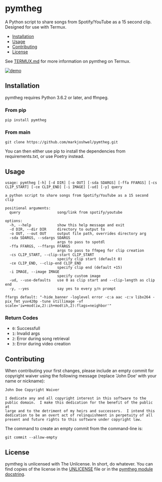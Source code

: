 # pymtheg

A Python script to share songs from Spotify/YouTube as a 15 second clip. Designed for
use with Termux.

- [Installation](#installation)
- [Usage](#usage)
- [Contributing](#contributing)
- [License](#license)

See [TERMUX.md](TERMUX.md) for more information on pymtheg on Termux.

[![demo](https://asciinema.org/a/473157.svg)](https://asciinema.org/a/473157)

## Installation

pymtheg requires Python 3.6.2 or later, and ffmpeg.

### From pip

```text
pip install pymtheg
```

### From main

```text
git clone https://github.com/markjoshwel/pymtheg.git
``````

You can then either use pip to install the dependencies from requirements.txt, or use
Poetry instead.

## Usage

```text
usage: pymtheg [-h] [-d DIR] [-o OUT] [-sda SDARGS] [-ffa FFARGS] [-cs CLIP_START] [-ce CLIP_END] [-i IMAGE] [-ud] [-y] query

a python script to share songs from Spotify/YouTube as a 15 second clip

positional arguments:
  query                 song/link from spotify/youtube

options:
  -h, --help            show this help message and exit
  -d DIR, --dir DIR     directory to output to
  -o OUT, --out OUT     output file path, overrides directory arg
  -sda SDARGS, --sdargs SDARGS
                        args to pass to spotdl
  -ffa FFARGS, --ffargs FFARGS
                        args to pass to ffmpeg for clip creation
  -cs CLIP_START, --clip-start CLIP_START
                        specify clip start (default 0)
  -ce CLIP_END, --clip-end CLIP_END
                        specify clip end (default +15)
  -i IMAGE, --image IMAGE
                        specify custom image
  -ud, --use-defaults   use 0 as clip start and --clip-length as clip end
  -y, --yes             say yes to every y/n prompt

ffargs default: "-hide_banner -loglevel error -c:a aac -c:v libx264 -pix_fmt yuv420p -tune stillimage -vf
scale='iw+mod(iw,2):ih+mod(ih,2):flags=neighbor'"
```

### Return Codes

- `0`: Successfull
- `1`: Invalid args
- `2`: Error during song retrieval
- `3`: Error during video creation

## Contributing

When contributing your first changes, please include an empty commit for copyright waiver
using the following message (replace 'John Doe' with your name or nickname):

```text
John Doe Copyright Waiver

I dedicate any and all copyright interest in this software to the
public domain.  I make this dedication for the benefit of the public at
large and to the detriment of my heirs and successors.  I intend this
dedication to be an overt act of relinquishment in perpetuity of all
present and future rights to this software under copyright law.
```

The command to create an empty commit from the command-line is:

```shell
git commit --allow-empty
```

## License

pymtheg is unlicensed with The Unlicense. In short, do whatever. You can find copies of
the license in the [UNLICENSE](UNLICENSE) file or in the
[pymtheg module docstring](pymtheg.py).
